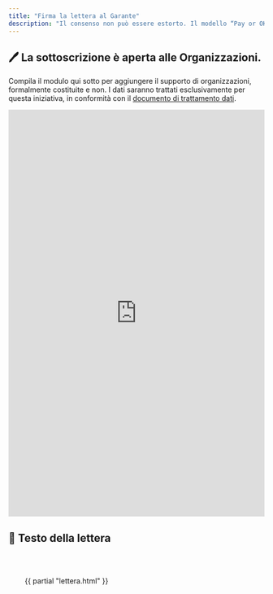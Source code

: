 ```yaml
---
title: "Firma la lettera al Garante"
description: "Il consenso non può essere estorto. Il modello “Pay or OK” non è una scelta: è una violazione dei principi fondamentali del GDPR."
---
```


## 🖊️ La sottoscrizione è aperta alle Organizzazioni.

Compila il modulo qui sotto per aggiungere il supporto di organizzazioni, formalmente costituite e non. I dati saranno trattati esclusivamente per questa iniziativa, in conformità con il [documento di trattamento dati](/trattamento-dati/).

<iframe src="https://cryptpad.fr/form/#/2/form/view/EPjteht4EqD5d3c0kc8knQgbSb7FqzLnkhg-wKhfuVo/embed/"style="width:100%; height:800px; border:none;"></iframe>

## 📄 Testo della lettera

<div class="letter-body" style="background-color: var(--bianco); color: var(--nero); padding: 2rem; border: 1px solid var(--grigio);">

{{ partial "lettera.html" }}

</div>